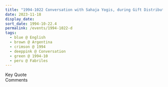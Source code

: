 ```yaml
---
title: "1994-1022 Conversation with Sahaja Yogis, during Gift Distribution and (likely) before the Evening Program, Pandal, next to a House, Property of General Rodriguez, Fabriles (countryside 60 kms from Buenos Aires), Argentina"
date: 2023-11-18
display_date: 
sort_date: 1994-10-22.4
permalink: /events/1994-1022-d
tags:
  - blue @ English
  - brown @ Argentina
  - crimson @ 1994
  - deeppink @ Conversation
  - green @ 1994-10
  - peru @ Fabriles
---
```


<wave-list>
  <list-title color="green" width="75">Key Quote</list-title>
  <list-item color="BlanchedAlmond"  width="200"></list-item>
  <list-item color="Lavender"></list-item>
  <list-item color="BlanchedAlmond"></list-item>
</wave-list>

<br>

<wave-list>
  <list-title color="green" width="75">Comments</list-title>
  <list-item color="BlanchedAlmond"  width="200"></list-item>
  <list-item color="Lavender"></list-item>
  <list-item color="BlanchedAlmond"></list-item>
</wave-list>